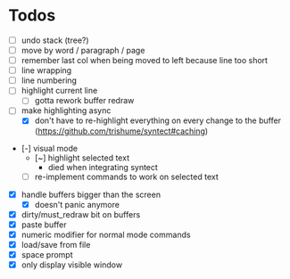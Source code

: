 # Todos

- [ ] undo stack (tree?)
- [ ] move by word / paragraph / page
- [ ] remember last col when being moved to left because line too short
- [ ] line wrapping
- [ ] line numbering
- [ ] highlight current line
  - [ ] gotta rework buffer redraw
- [ ] make highlighting async
  - [x] don't have to re-highlight everything on every change to the buffer  (https://github.com/trishume/syntect#caching)
- [-] visual mode
  - [~] highlight selected text
    - died when integrating syntect
  - [ ] re-implement commands to work on selected text
- [x] handle buffers bigger than the screen
  - [x] doesn't panic anymore
- [x] dirty/must_redraw bit on buffers
- [x] paste buffer
- [x] numeric modifier for normal mode commands
- [x] load/save from file
- [x] space prompt
- [x] only display visible window

